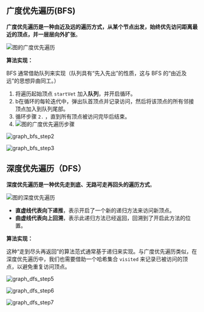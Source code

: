 ## 广度优先遍历(BFS)

**广度优先遍历是一种由近及远的遍历方式，从某个节点出发，始终优先访问距离最近的顶点，并一层层向外扩张**。

![图的广度优先遍历](https://www.hello-algo.com/chapter_graph/graph_traversal.assets/graph_bfs.png)

**算法实现：**

BFS 通常借助队列来实现（队列具有“先入先出”的性质，这与 BFS 的“由近及远”的思想异曲同工。）

1. 将遍历起始顶点 `startVet` 加入**队列**，并开启循环。
2. b在循环的每轮迭代中，弹出队首顶点并记录访问，然后将该顶点的所有邻接顶点加入到队列尾部。
3. 循环步骤 `2.` ，直到所有顶点被访问完毕后结束。
4. ![图的广度优先遍历步骤](https://www.hello-algo.com/chapter_graph/graph_traversal.assets/graph_bfs_step1.png)

![graph_bfs_step2](https://www.hello-algo.com/chapter_graph/graph_traversal.assets/graph_bfs_step2.png)

![graph_bfs_step3](https://www.hello-algo.com/chapter_graph/graph_traversal.assets/graph_bfs_step3.png)

## 深度优先遍历（DFS）

**深度优先遍历是一种优先走到底、无路可走再回头的遍历方式**。

![图的深度优先遍历](https://www.hello-algo.com/chapter_graph/graph_traversal.assets/graph_dfs.png)

- **直虚线代表向下递推**，表示开启了一个新的递归方法来访问新顶点。
- **曲虚线代表向上回溯**，表示此递归方法已经返回，回溯到了开启此方法的位置。

**算法实现：**

这种“走到尽头再返回”的算法范式通常基于递归来实现。与广度优先遍历类似，在深度优先遍历中，我们也需要借助一个哈希集合 `visited` 来记录已被访问的顶点，以避免重复访问顶点。

![graph_dfs_step5](https://www.hello-algo.com/chapter_graph/graph_traversal.assets/graph_dfs_step5.png)

![graph_dfs_step6](https://www.hello-algo.com/chapter_graph/graph_traversal.assets/graph_dfs_step6.png)

![graph_dfs_step7](https://www.hello-algo.com/chapter_graph/graph_traversal.assets/graph_dfs_step7.png)
